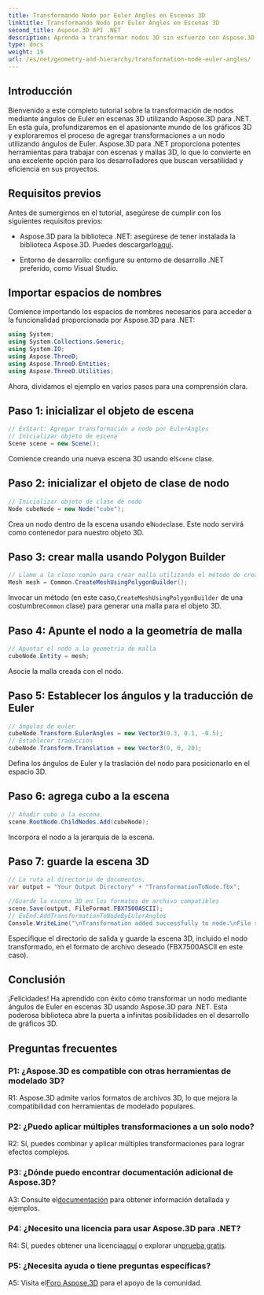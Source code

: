```yaml
---
title: Transformando Nodo por Euler Angles en Escenas 3D
linktitle: Transformando Nodo por Euler Angles en Escenas 3D
second_title: Aspose.3D API .NET
description: Aprenda a transformar nodos 3D sin esfuerzo con Aspose.3D para .NET. Siga nuestra guía paso a paso para obtener resultados sorprendentes en sus proyectos.
type: docs
weight: 19
url: /es/net/geometry-and-hierarchy/transformation-node-euler-angles/
---
```

## Introducción

Bienvenido a este completo tutorial sobre la transformación de nodos mediante ángulos de Euler en escenas 3D utilizando Aspose.3D para .NET. En esta guía, profundizaremos en el apasionante mundo de los gráficos 3D y exploraremos el proceso de agregar transformaciones a un nodo utilizando ángulos de Euler. Aspose.3D para .NET proporciona potentes herramientas para trabajar con escenas y mallas 3D, lo que lo convierte en una excelente opción para los desarrolladores que buscan versatilidad y eficiencia en sus proyectos.

## Requisitos previos

Antes de sumergirnos en el tutorial, asegúrese de cumplir con los siguientes requisitos previos:

-  Aspose.3D para la biblioteca .NET: asegúrese de tener instalada la biblioteca Aspose.3D. Puedes descargarlo[aquí](https://releases.aspose.com/3d/net/).

- Entorno de desarrollo: configure su entorno de desarrollo .NET preferido, como Visual Studio.

## Importar espacios de nombres

Comience importando los espacios de nombres necesarios para acceder a la funcionalidad proporcionada por Aspose.3D para .NET:

```csharp
using System;
using System.Collections.Generic;
using System.IO;
using Aspose.ThreeD;
using Aspose.ThreeD.Entities;
using Aspose.ThreeD.Utilities;
```

Ahora, dividamos el ejemplo en varios pasos para una comprensión clara.

## Paso 1: inicializar el objeto de escena

```csharp
// ExStart: Agregar transformación a nodo por EulerAngles
// Inicializar objeto de escena
Scene scene = new Scene();
```

 Comience creando una nueva escena 3D usando el`Scene` clase.

## Paso 2: inicializar el objeto de clase de nodo

```csharp
// Inicializar objeto de clase de nodo
Node cubeNode = new Node("cube");
```

 Crea un nodo dentro de la escena usando el`Node`clase. Este nodo servirá como contenedor para nuestro objeto 3D.

## Paso 3: crear malla usando Polygon Builder

```csharp
// Llame a la clase común para crear malla utilizando el método de creación de polígonos para establecer una instancia de malla
Mesh mesh = Common.CreateMeshUsingPolygonBuilder(); 
```

 Invocar un método (en este caso,`CreateMeshUsingPolygonBuilder` de una costumbre`Common` clase) para generar una malla para el objeto 3D.

## Paso 4: Apunte el nodo a la geometría de malla

```csharp
// Apuntar el nodo a la geometría de malla
cubeNode.Entity = mesh;
```

Asocie la malla creada con el nodo.

## Paso 5: Establecer los ángulos y la traducción de Euler

```csharp
// ángulos de euler
cubeNode.Transform.EulerAngles = new Vector3(0.3, 0.1, -0.5);            
// Establecer traducción
cubeNode.Transform.Translation = new Vector3(0, 0, 20);
```

Defina los ángulos de Euler y la traslación del nodo para posicionarlo en el espacio 3D.

## Paso 6: agrega cubo a la escena

```csharp
// Añadir cubo a la escena.
scene.RootNode.ChildNodes.Add(cubeNode);
```

Incorpora el nodo a la jerarquía de la escena.

## Paso 7: guarde la escena 3D

```csharp
// La ruta al directorio de documentos.
var output = "Your Output Directory" + "TransformationToNode.fbx";

//Guarde la escena 3D en los formatos de archivo compatibles
scene.Save(output, FileFormat.FBX7500ASCII);
// ExEnd:AddTransformationToNodeByEulerAngles
Console.WriteLine("\nTransformation added successfully to node.\nFile saved at " + output);
```

Especifique el directorio de salida y guarde la escena 3D, incluido el nodo transformado, en el formato de archivo deseado (FBX7500ASCII en este caso).

## Conclusión

¡Felicidades! Ha aprendido con éxito cómo transformar un nodo mediante ángulos de Euler en escenas 3D usando Aspose.3D para .NET. Esta poderosa biblioteca abre la puerta a infinitas posibilidades en el desarrollo de gráficos 3D.

## Preguntas frecuentes

### P1: ¿Aspose.3D es compatible con otras herramientas de modelado 3D?

R1: Aspose.3D admite varios formatos de archivos 3D, lo que mejora la compatibilidad con herramientas de modelado populares.

### P2: ¿Puedo aplicar múltiples transformaciones a un solo nodo?

R2: Sí, puedes combinar y aplicar múltiples transformaciones para lograr efectos complejos.

### P3: ¿Dónde puedo encontrar documentación adicional de Aspose.3D?

 A3: Consulte el[documentación](https://reference.aspose.com/3d/net/) para obtener información detallada y ejemplos.

### P4: ¿Necesito una licencia para usar Aspose.3D para .NET?

 R4: Sí, puedes obtener una licencia[aquí](https://purchase.aspose.com/buy) o explorar un[prueba gratis](https://releases.aspose.com/).

### P5: ¿Necesita ayuda o tiene preguntas específicas?

A5: Visita el[Foro Aspose.3D](https://forum.aspose.com/c/3d/18) para el apoyo de la comunidad.